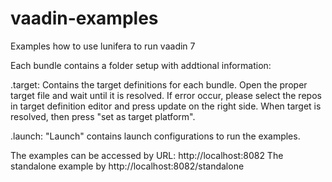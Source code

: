 vaadin-examples
===============

Examples how to use lunifera to run vaadin 7

Each bundle contains a folder setup with addtional information:

.target:
Contains the target definitions for each bundle. Open the proper target file and wait until it is resolved. If error occur, please select the repos in target definition editor and press update on the right side.
When target is resolved, then press "set as target platform".

.launch:
"Launch" contains launch configurations to run the examples.


The examples can be accessed by URL: http://localhost:8082
The standalone example by http://localhost:8082/standalone